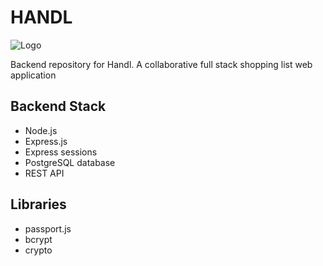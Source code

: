 # HANDL

![Logo](https://github.com/[gitXite]/[handl_frontend]/blob/[main]/src/assets/icons/new_logo.png)

Backend repository for Handl. 
A collaborative full stack shopping list web application

## Backend Stack
- Node.js
- Express.js 
- Express sessions
- PostgreSQL database
- REST API

## Libraries
- passport.js
- bcrypt
- crypto
